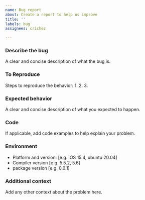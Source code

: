 ```yaml
---
name: Bug report
about: Create a report to help us improve
title: ''
labels: bug
assignees: crichez

---
```


### Describe the bug

A clear and concise description of what the bug is.

### To Reproduce

Steps to reproduce the behavior:
1. 
2. 
3. 

### Expected behavior

A clear and concise description of what you expected to happen.

### Code

If applicable, add code examples to help explain your problem.

### Environment

 - Platform and version: [e.g. iOS 15.4, ubuntu 20.04]
 - Compiler version [e.g. 5.5.2, 5.6]
 - package version [e.g. 0.0.1]

### Additional context

Add any other context about the problem here.
